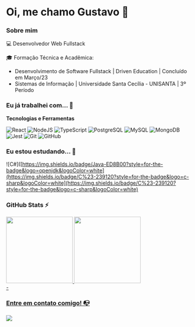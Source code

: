# Oi, me chamo Gustavo 👋

### Sobre mim

💻 Desenvolvedor Web Fullstack


🎓 Formação Técnica e Acadêmica:
  <ul>
    <li>Desenvolvimento de Software Fullstack | Driven Education | Concluído em Março/23</li>
    <li>Sistemas de Informação | Universidade Santa Cecília - UNISANTA | 3º Período</li>
  </ul>
  
### Eu já trabalhei com... 🔧

**Tecnologias e Ferramentas**

![React](https://img.shields.io/badge/react-%2320232a.svg?style=for-the-badge&logo=react&logoColor=%2361DAFB)
![NodeJS](https://img.shields.io/badge/node.js-6DA55F?style=for-the-badge&logo=node.js&logoColor=white)
![TypeScript](https://img.shields.io/badge/typescript-%23007ACC.svg?style=for-the-badge&logo=typescript&logoColor=white)
![PostgreSQL](https://img.shields.io/badge/postgres-%23316192.svg?style=for-the-badge&logo=postgresql&logoColor=white)
![MySQL](https://img.shields.io/badge/MySQL-005C84?style=for-the-badge&logo=mysql&logoColor=white)
![MongoDB](https://img.shields.io/badge/MongoDB-4EA94B?style=for-the-badge&logo=mongodb&logoColor=white)
![Jest](https://img.shields.io/badge/Jest-323330?style=for-the-badge&logo=Jest&logoColor=white)
![Git](https://img.shields.io/badge/git-%23F05033.svg?style=for-the-badge&logo=git&logoColor=white)
![GitHub](https://img.shields.io/badge/github-%23121011.svg?style=for-the-badge&logo=github&logoColor=white)

### Eu estou estudando... 🧩
![C#]([https://img.shields.io/badge/Java-ED8B00?style=for-the-badge&logo=openjdk&logoColor=white](https://img.shields.io/badge/C%23-239120?style=for-the-badge&logo=c-sharp&logoColor=white](https://img.shields.io/badge/C%23-239120?style=for-the-badge&logo=c-sharp&logoColor=white)

### GitHub Stats ⚡
<div>
<a href="https://github.com/gvasquesdev">
<img height="180em" src="https://github-readme-stats.vercel.app/api/top-langs/?username=gvasquesdev&layout=compact&langs_count=7&theme=dracula"/>
<img height="180em" src="https://github-readme-stats.vercel.app/api?username=gvasquesdev&show_icons=true&theme=dracula&include_all_commits=true&count_private=true"/>
</div> -

### Entre em contato comigo! 📭
<div>
<a href="https://www.linkedin.com/in/gustavo-vasques/" target="_blank"><img src="https://img.shields.io/badge/-LinkedIn-%230077B5?style=for-the-badge&logo=linkedin&logoColor=white" target="_blank"></a>   
</div>



